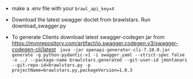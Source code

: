 - make a .env file with your `brawl_api_key=X`
- Download the latest swagger doclet from brawlstars. Run download_swagger.py

- To generate Clients
  download latest swagger-codegen jar
  from https://mvnrepository.com/artifact/io.swagger.codegen.v3/swagger-codegen-cli/latest
  `
  java -jar openapi-generator-cli-7.10.0.jar generate -g python-pydantic-v1 -i swagger.yaml --strict-spec false -o ../
  --package-name brawlstars.generated --git-user-id jmontanari --git-repo-id=brawlstars.py -p
  projectName=brawlstars.py,packageVersion=1.0.3`
